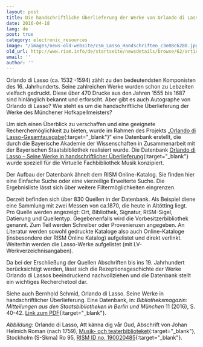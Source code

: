 ```yaml
---
layout: post
title: Die handschriftliche Überlieferung der Werke von Orlando di Lasso
date: 2016-04-18
lang: de
post: true
category: electronic_resources
image: "/images/news-old-website/csm_Lasso_Handschriften_c3e08c6280.jpg"
old_url: http://www.rism.info/de/startseite/newsdetails/browse/62/article/64/the-manuscript-tradition-of-orlando-di-lassos-works.html
email: ''
author: ''
---
```


Orlando di Lasso (ca. 1532 -1594) zählt zu den bedeutendsten Komponisten des 16. Jahrhunderts. Seine zahlreichen Werke wurden schon zu Lebzeiten vielfach gedruckt. Diese über 470 Drucke aus den Jahren 1555 bis 1687 sind hinlänglich bekannt und erforscht. Aber gibt es auch Autographe von Orlando di Lasso? Wie steht es um die handschriftliche Überlieferung der Werke des Münchener Hofkapellmeisters?

Um sich einen Überblick zu verschaffen und eine geeignete Recherchemöglichkeit zu bieten, wurde im Rahmen des Projekts „[Orlando di Lasso-Gesamtausgabe](http://www.lasso.badw.de/){:target="_blank"}“ eine Datenbank erstellt, die durch die Bayerische Akademie der Wissenschaften in Zusammenarbeit mit der Bayerischen Staatsbibliothek realisiert wurde. Die Datenbank [Orlando di Lasso – Seine Werke in handschriftlicher Überlieferung](https://lasso-handschriften.badw.de/metaopac/start.do?View=lasso){:target="_blank"} wurde speziell für die Virtuelle Fachbibliothek Musik konzipiert.

Der Aufbau der Datenbank ähnelt dem RISM Online-Katalog. Sie finden hier eine Einfache Suche oder eine vierzeilige Erweiterte Suche. Die Ergebnisliste lässt sich über weitere Filtermöglichkeiten eingrenzen.


Derzeit befinden sich über 830 Quellen in der Datenbank. Als Beispiel diene eine Sammlung mit zwei Messen von ca.1870, die heute in Altötting liegt. Pro Quelle werden angezeigt: Ort, Bibliothek, Signatur, RISM-Sigel, Datierung und Quellentyp. Gegebenenfalls wird die Vorbesitzerbibliothek genannt. Zum Teil werden Schreiber oder Provenienzen angegeben. An Literatur werden sowohl gedruckte Kataloge also auch Online-Kataloge (insbesondere der RISM Online Katalog) aufgelistet und direkt verlinkt. Weiterhin werden die Lasso-Werke aufgelistet (mit LV-Werkverzeichnisangaben).

Da bei der Erschließung der Quellen Abschriften bis ins 19. Jahrhundert berücksichtigt werden, lässt sich die Rezeptionsgeschichte der Werke Orlando di Lassos beeindruckend nachvollziehen und die Datenbank stellt ein wichtiges Recherchetool dar.


Siehe auch Bernhold Schmid, Orlando di Lasso. Seine Werke in handschriftlicher Überlieferung. Eine Datenbank, in: _Bibliotheksmagazin: Mitteilungen aus den Staatsbibliotheken in Berlin und München_ 11 (2016), S. 40-42. [Link zum PDF](http://staatsbibliothek-berlin.de/fileadmin/user_upload/zentrale_Seiten/ueber_uns/pdf/Bibliotheksmagazin/Bibliotheksmagazin_2016_1.pdf){:target="_blank"}.

_Abbildung_: Orlando di Lasso, Att känna dig vår Gud, Abschrift von Johan Helmich Roman (nach 1759), [Musik- och teaterbiblioteket](http://roman.musikverket.se/browselarge.php?lang=sw&volymid=Ro+95&bildnr=00096){:target="_blank"}, Stockholm (S-Skma) Ro 95, [RISM ID no. 190020485](https://opac.rism.info/search?id=190020485){:target="_blank"}.

